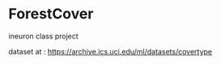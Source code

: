 # ForestCover
ineuron class project

dataset at : https://archive.ics.uci.edu/ml/datasets/covertype
